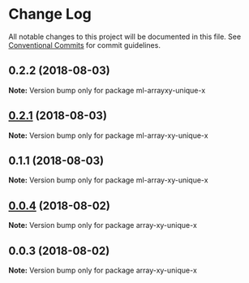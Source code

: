 # Change Log

All notable changes to this project will be documented in this file.
See [Conventional Commits](https://conventionalcommits.org) for commit guidelines.

<a name="0.2.2"></a>
## 0.2.2 (2018-08-03)




**Note:** Version bump only for package ml-arrayxy-unique-x

<a name="0.2.1"></a>
## [0.2.1](https://github.com/mljs/array-xy/compare/ml-array-xy-unique-x@0.1.1...ml-array-xy-unique-x@0.2.1) (2018-08-03)

**Note:** Version bump only for package ml-array-xy-unique-x





<a name="0.1.1"></a>
## 0.1.1 (2018-08-03)

**Note:** Version bump only for package ml-array-xy-unique-x





<a name="0.0.4"></a>
## [0.0.4](https://github.com/mljs/array-xy/compare/array-xy-unique-x@0.0.3...array-xy-unique-x@0.0.4) (2018-08-02)




**Note:** Version bump only for package array-xy-unique-x

<a name="0.0.3"></a>
## 0.0.3 (2018-08-02)




**Note:** Version bump only for package array-xy-unique-x
